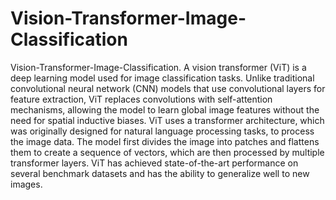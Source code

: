 # Vision-Transformer-Image-Classification
Vision-Transformer-Image-Classification. A vision transformer (ViT) is a deep learning model used for image classification tasks. Unlike traditional convolutional neural network (CNN) models that use convolutional layers for feature extraction, ViT replaces convolutions with self-attention mechanisms, allowing the model to learn global image features without the need for spatial inductive biases. ViT uses a transformer architecture, which was originally designed for natural language processing tasks, to process the image data. The model first divides the image into patches and flattens them to create a sequence of vectors, which are then processed by multiple transformer layers. ViT has achieved state-of-the-art performance on several benchmark datasets and has the ability to generalize well to new images.
